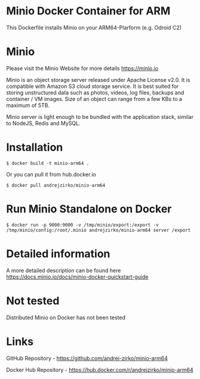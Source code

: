 # Minio Docker Container for ARM
This Dockerfile installs Minio on your ARM64-Plarform (e.g. Odroid C2)

# Minio
Please visit the Minio Website for more details https://minio.io

Minio is an object storage server released under Apache License v2.0. It is compatible with Amazon S3 cloud storage service. It is best suited for storing unstructured data such as photos, videos, log files, backups and container / VM images. Size of an object can range from a few KBs to a maximum of 5TB.

Minio server is light enough to be bundled with the application stack, similar to NodeJS, Redis and MySQL.

# Installation
```
$ docker build -t minio-arm64 .
```

Or you can pull it from hub.docker.io
```
$ docker pull andrejzirko/minio-arm64
```

# Run Minio Standalone on Docker
```
$ docker run -p 9000:9000 -v /tmp/minio/export:/export -v /tmp/minio/config:/root/.minio andrejzirko/minio-arm64 server /export
```

# Detailed information
A more detailed description can be found here https://docs.minio.io/docs/minio-docker-quickstart-guide

# Not tested
Distributed Minio on Docker has not been tested

# Links
GitHub Repository - https://github.com/andrej-zirko/minio-arm64

Docker Hub Repository - https://hub.docker.com/r/andrejzirko/minio-arm64
